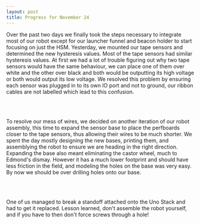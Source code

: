 ```yaml
---
layout: post
title: Progress for November 24
---
```


<p>
Over the past two days we finally took the steps necessary to integrate most of our robot except for our launcher funnel and beacon holder to start focusing on just the HSM. Yesterday, we mounted our tape sensors and determined the new hysteresis values. Most of the tape sensors had similar hysteresis values. At first we had a lot of trouble figuring out why two tape sensors would have the same behaviour, we can place one of them over white and the other over black and both would be outputting its high voltage or both would output its low voltage. We resolved this problem by ensuring each sensor was plugged in to its own IO port and not to ground, our ribbon cables are not labelled which lead to this confusion. </p> <br /> <br />

<p>
To resolve our mess of wires, we decided on another iteration of our robot assembly, this time to expand the sensor base to place the perfboards closer to the tape sensors, thus allowing their wires to be much shorter. We spent the day mostly designing the new bases, printing them, and assemblying the robot to ensure we are heading in the right direction. Expanding the base also meant eliminating the castor wheel, much to Edmond's dismay. However it has a much lower footprint and should have less friction in the field, and modeling the holes on the base was very easy. By now we should be over drilling holes onto our base.
</p> <br /> <br />

<p>
One of us managed to break a standoff attached onto the Uno Stack and had to get it replaced. Lesson learned, don't assemble the robot yourself, and if you have to then don't force screws through a hole!
</p> <br /> <br />